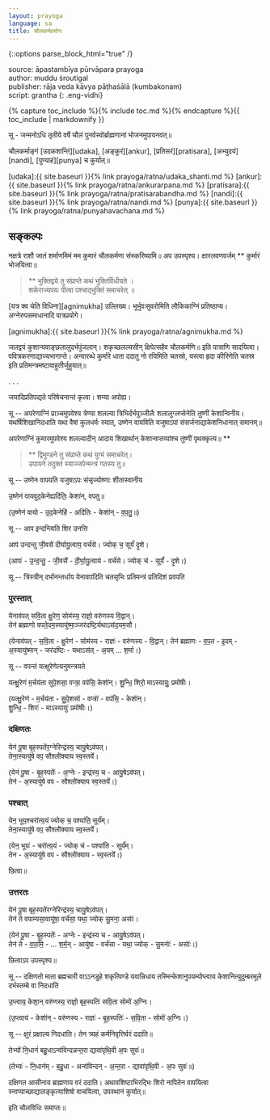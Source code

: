 ```yaml
---
layout: prayoga
language: sa
title: चौलकर्मप्रयोगः 
---
```


{::options parse_block_html="true" /}

source: āpastambīya pūrvāpara prayoga  
author: muddu śroutigal  
publisher: rāja veda kāvya pāṭhaśālā (kumbakonam)  
script: grantha
{: .eng-vidhi}

{% capture toc_include %}{% include toc.md %}{% endcapture %}{{ toc_include | markdownify }}

सू - जन्मनोऽधि तृतीये वर्षे चौलं पुनर्वस्वोर्ब्राह्मणानां भोजनमुपायनवत्॥ 

चौलकर्माङ्गं [उदकशान्तिं][udaka], [अङ्कुरं][ankur], [प्रतिसरं][pratisara], [अभ्युदयं][nandi], [पुण्याहं][punya] च कुर्यात्॥ 

[udaka]:{{ site.baseurl }}{% link prayoga/ratna/udaka_shanti.md %}
[ankur]:{{ site.baseurl }}{% link prayoga/ratna/ankurarpana.md %} 
[pratisara]:{{ site.baseurl }}{% link prayoga/ratna/pratisarabandha.md %} 
[nandi]:{{ site.baseurl }}{% link prayoga/ratna/nandi.md %} 
[punya]:{{ site.baseurl }}{% link prayoga/ratna/punyahavachana.md %} 

## सङ्कल्पः

नक्षत्रे राशौ जातं शर्माणमिमं मम कुमारं चौलकर्मणा संस्करिष्यामि॥ अप उपस्पृश्य। क्षारलवणवर्जम् ** कुर्मारं भोजयित्वा॥ 

> ** भुक्तिद्वये तु संप्राप्ते कथं भुक्तिर्विधीयते ।  
> शर्कराज्यपयः पीत्वा पश्चाद्भुक्तिं समाचरेत् ॥ 

[यत्र क्व चेति विधिना][agnimukha] उल्लिख्य। भूर्भुवःसुवरोमिति लौकिकाग्निं प्रतिष्ठाप्य। अग्नेरुपसमाधानादि पात्रप्रयोगे। 

[agnimukha]:{{ site.baseurl }}{% link prayoga/ratna/agnimukha.md %}

जलद्वयं कुशान्यवाङ्छलालुदर्भपुंजलान्। शकृच्छलल्यसीन् क्षिपेत्सहैव चौलकर्मणि॥ इति पात्राणि सादयित्वा। पवित्रकरणाद्याज्यभागान्ते। 
अन्वारब्धे कुर्मारे धाता ददातु नो रयिमिति चतस्रो, यस्त्वा हृदा कीरिणेति चतस्र इति प्रतिमन्त्रमष्टावाहुतीर्जुहुयात्॥ 

. . . 

जयादिप्रतिपद्यते परिषेचनान्तं कृत्वा। शम्या अपोह्य। 

सू -- अपरेणाग्निं प्राञ्चमुपवेश्य त्रेण्या शलल्या त्रिभिर्दर्भपुञ्जीलैः शलालुग्लप्सेनेति तुष्णीं केशान्विनीय। 
यथर्षिशिखानिदधाति यथा वैषां कुलधर्मः स्यात्, उष्णेन वायविति यजुषाऽपां संसर्जनाद्याकेशनिधानात् समानम्॥ 

अपरेणाग्निं कुमारमुपवेश्य शलल्यादीन् आदाय शिखार्थान् केशान्वप्तव्यांश्च तुष्णीं पृथक्कृत्य॥ ** 

> ** द्विमुण्डने तु संप्राप्ते कथं युग्मं समाचरेत्।  
> उपायने तदुक्तं स्याज्जपेन्मन्त्रं गतस्य तु॥ 

सू -- उष्णेन वापयति यजुषाऽपः संसृज्योष्णाः शीतास्वानीय

उ॒ष्णेन॑ वायवुद॒केनेह्यदि॑तिः॒ केशा॑न्, वपतु॥ 

(उ॒ष्णेन॑ वायो - उ॒द॒केनेहि॑ - अदि॑तिः - केशा॑॑न् - व॒प॒तु॒॥) 


सू -- आप इन्दन्त्विति शिर उनत्ति 

आप॑ उन्दन्तु जी॒वसे॑ दीर्घायु॒त्वाय॒ वर्च॑से। ज्योक् च॒ सूर्यं॑ दृ॒शे।

(आपः॑ - उ॒न्द॒न्तु॒ - जी॒वसे॑॑ - दी॒र्घा॒यु॒त्वाय॑ - वर्च॑से। ज्योक् च॑ - सूर्यं॑॑ - दृ॒शे।)

सू -- त्रिंस्त्रीन् दर्भानन्तर्धाय येनावपदिति चतसृभिः प्रतिमन्त्रं प्रतिदिशं प्रवपति 

### पुरस्तात्

येनाव॑पत् सवि॒ता क्षु॒रेण॒ सोम॑स्य॒ राज्ञो॒ वरु॑णस्य वि॒द्वान्।  
तेन॑ ब्रह्माणो वपते॒दम॒स्यायु॑ष्मा॒ञ्जर॑दष्टि॒र्यथाऽस॑द॒यम॒सौ।

(येनाव॑पत् - स॒वि॒ता - क्षु॒रेण॑ - सोम॑स्य - राज्ञः॑ - वरु॑णस्य - वि॒द्वान्। 
तेन॑ ब्रह्माणः - व॒प॒त - इ॒दम् - अ॒स्यायु॑ष्मान् - जर॑दष्टिः - यथाऽस॑त् - अ॒यम् ... श॒र्मा।)

सू -- वपन्तं यत्क्षुरेणेत्यनुमन्त्रयते 

यत्क्षु॒रेण॑ म॒र्चय॑ता सुपे॒शसा॒ वप्त्रा॒ वप॑सि॒ केशा॑॑न्। शु॒न्धि॒ शिरो॒ माऽस्यायुः॒ प्रमो॑षीः।

(यत्क्षु॒रेण॑ - म॒र्चय॑ता - सु॒पे॒शसा॑॑ - वप्त्रा॑॑ - वप॑सि॒ - केशा॑॑न्।  
शु॒न्धि॒ - शिरः॑ - माऽस्यायुः॑ प्रमो॑षीः।)

### दक्षिणतः

येन॑ पू॒षा बृह॒स्पते॑र॒ग्नेरिन्द्र॑स्य॒ चायु॒षेऽव॑पत्।  
तेना॒स्यायु॑षे वप॒ सौश्लो॑॑क्याय स्व॒स्तये॑॑। 

(येन॑ पू॒षा - बृ॒ह॒स्पतेः॑॑ - अ॒ग्नेः - इन्द्र॑स्य॒ च - आयु॒षेऽव॑पत्।  
तेन॑ - अ॒स्यायु॑षे वप - सौश्लो॑॑क्याय स्व॒स्तये॑॑।)

### पश्चात्

येन॒ भूय॒श्चरा॑॑त्य॒यं ज्योक् च॒ पश्या॑ति॒ सूर्य॑॑म्।  
तेना॒स्यायु॑षे वप॒ सौश्लो॑॑क्याय स्व॒स्तये॑॑। 

(येन॒ भूयः॑ - चरा॑॑त्य॒यं - ज्योक् च॑ - पश्या॑ति - सूर्य॑॑म्।  
तेन - अ॒स्यायु॑षे वप - सौश्लो॑॑क्याय - स्व॒स्तये॑॑।)

छित्वा॥

### उत्तरतः

येन॑ पू॒षा बृह॒स्पते॑रग्नेरिन्द्र॑स्य॒ चायु॒षेऽव॑पत्।  
तेन॑ ते वपाम्यसा॒वायु॑षा॒ वर्च॑सा॒ यथा॒ ज्योक् सु॒मना॒ असाः॑॑। 

(येन॑ पू॒षा - बृ॒ह॒स्पतेः॑॑ - अग्नेः - इन्द्र॑स्य च - आयु॒षेऽव॑पत्।  
तेन॑ ते - व॒पा॒मि॒ - ... श॒र्म॒न् - आयु॑षा - वर्च॑सा - यथा॒ ज्योक् - सु॒मनाः॑॑ - असाः॑॑।)

छित्वाऽप उपस्पृश्य॥ 

सू -- दक्षिणतो माता ब्रह्मचारी वाऽऽनडुहे शकृत्पिण्डे यवान्निधाय तस्मिन्केशानुपयम्योप्त्वाय केशानित्युदुम्बरमूले दर्भस्तम्बे वा निदधाति 

उ॒प्त्वाय॒ केशा॒न् वरु॑णस्य॒ राज्ञो॒ बृह॒स्पतिः॑ सवि॒ता सोमो॑ अ॒ग्निः। 

(उ॒प्त्वाय॑ - केशा॑॑न् - वरु॑णस्य - राज्ञः॑ - बृ॒ह॒स्पतिः॑ - स॒वि॒ता - सोमो॑ अ॒ग्निः।)

सू -- क्षुरं प्रक्षाल्य निदधाति। तेन त्र्यहं कर्मनिवृत्तिर्वरं ददाति॥ 

तेभ्यो॑ नि॒धानं॑ बहु॒धाऽन्व॑विन्दन्नन्त॒रा द्यावा॑पृथि॒वी अ॒पः सुवः॑॥

(तेभ्यः॑ - नि॒धान॑॑म् - ब॒हु॒धा - अन्व॑विन्दन् - अ॒न्त॒रा - द्यावा॑पृथि॒वी - अ॒पः सुवः॑॥)

दक्षिणत आसीनाय ब्राह्मणाय वरं ददाति। अथावशिष्टाभिरद्भिः शिरो नापितेन वापयित्वा स्नाप्याच्छाद्यालङ्कृत्याशिषो वाचयित्वा, उपस्थानं कुर्यात्॥ 

इति चौलविधिः समाप्तः॥ 


